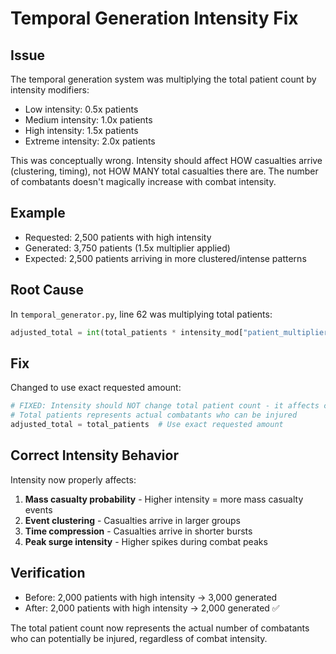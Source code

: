 # Temporal Generation Intensity Fix

## Issue
The temporal generation system was multiplying the total patient count by intensity modifiers:
- Low intensity: 0.5x patients
- Medium intensity: 1.0x patients  
- High intensity: 1.5x patients
- Extreme intensity: 2.0x patients

This was conceptually wrong. Intensity should affect HOW casualties arrive (clustering, timing), not HOW MANY total casualties there are. The number of combatants doesn't magically increase with combat intensity.

## Example
- Requested: 2,500 patients with high intensity
- Generated: 3,750 patients (1.5x multiplier applied)
- Expected: 2,500 patients arriving in more clustered/intense patterns

## Root Cause
In `temporal_generator.py`, line 62 was multiplying total patients:
```python
adjusted_total = int(total_patients * intensity_mod["patient_multiplier"])
```

## Fix
Changed to use exact requested amount:
```python
# FIXED: Intensity should NOT change total patient count - it affects clustering/timing only
# Total patients represents actual combatants who can be injured
adjusted_total = total_patients  # Use exact requested amount
```

## Correct Intensity Behavior
Intensity now properly affects:
1. **Mass casualty probability** - Higher intensity = more mass casualty events
2. **Event clustering** - Casualties arrive in larger groups
3. **Time compression** - Casualties arrive in shorter bursts
4. **Peak surge intensity** - Higher spikes during combat peaks

## Verification
- Before: 2,000 patients with high intensity → 3,000 generated
- After: 2,000 patients with high intensity → 2,000 generated ✅

The total patient count now represents the actual number of combatants who can potentially be injured, regardless of combat intensity.